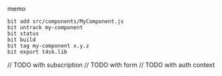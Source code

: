 memo

```
bit add src/components/MyComponent.js
bit untrack my-component
bit status
bit build
bit tag my-component x.y.z
bit export t4sk.lib
```

// TODO with subscription
// TODO with form
// TODO with auth context
